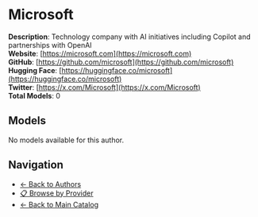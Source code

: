 # Microsoft

**Description**: Technology company with AI initiatives including Copilot and partnerships with OpenAI  
**Website**: [https://microsoft.com](https://microsoft.com)  
**GitHub**: [https://github.com/microsoft](https://github.com/microsoft)  
**Hugging Face**: [https://huggingface.co/microsoft](https://huggingface.co/microsoft)  
**Twitter**: [https://x.com/Microsoft](https://x.com/Microsoft)  
**Total Models**: 0

## Models

No models available for this author.

## Navigation

- [← Back to Authors](../README.md)
- [📋 Browse by Provider](../../providers/README.md)
- [← Back to Main Catalog](../../README.md)
